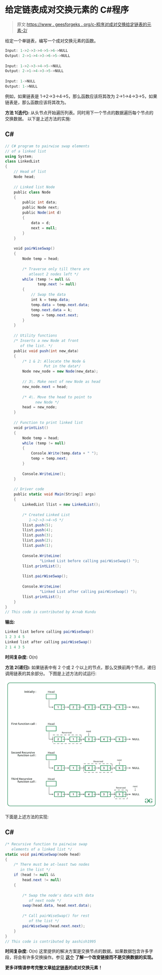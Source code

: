 # 给定链表成对交换元素的 C#程序

> 原文:[https://www . geesforgeks . org/c-程序对成对交换给定链表的元素-2/](https://www.geeksforgeeks.org/c-program-for-pairwise-swapping-elements-of-a-given-linked-list-2/)

给定一个单链表，编写一个成对交换元素的函数。

```cs
Input: 1->2->3->4->5->6->NULL 
Output: 2->1->4->3->6->5->NULL

Input: 1->2->3->4->5->NULL 
Output: 2->1->4->3->5->NULL

Input: 1->NULL 
Output: 1->NULL
```

例如，如果链表是 1->2->3->4->5，那么函数应该将其改为 2->1->4->3->5，如果链表是，那么函数应该将其改为。

**方法 1(迭代):**
从头节点开始遍历列表。同时用下一个节点的数据遍历每个节点的交换数据。
以下是上述方法的实施:

## C#

```cs
// C# program to pairwise swap elements 
// of a linked list
using System;
class LinkedList 
{
    // Head of list
    Node head; 

    // Linked list Node
    public class Node 
    {
        public int data;
        public Node next;
        public Node(int d)
        {
            data = d;
            next = null;
        }
    }

    void pairWiseSwap()
    {
        Node temp = head;

        /* Traverse only till there are 
           atleast 2 nodes left */
        while (temp != null && 
               temp.next != null) 
        {
            // Swap the data 
            int k = temp.data;
            temp.data = temp.next.data;
            temp.next.data = k;
            temp = temp.next.next;
        }
    }

    // Utility functions 
    /* Inserts a new Node at front 
       of the list. */
    public void push(int new_data)
    {
        /* 1 & 2: Allocate the Node & 
                  Put in the data*/
        Node new_node = new Node(new_data);

        // 3\. Make next of new Node as head 
        new_node.next = head;

        /* 4\. Move the head to point to 
              new Node */
        head = new_node;
    }

    // Function to print linked list 
    void printList()
    {
        Node temp = head;
        while (temp != null) 
        {
            Console.Write(temp.data + " ");
            temp = temp.next;
        }

        Console.WriteLine();
    }

    // Driver code
    public static void Main(String[] args)
    {
        LinkedList llist = new LinkedList();

        /* Created Linked List 
           1->2->3->4->5 */
        llist.push(5);
        llist.push(4);
        llist.push(3);
        llist.push(2);
        llist.push(1);

        Console.WriteLine(
                "Linked List before calling pairWiseSwap() ");
        llist.printList();

        llist.pairWiseSwap();

        Console.WriteLine(
                "Linked List after calling pairWiseSwap() ");
        llist.printList();
    }
}
// This code is contributed by Arnab Kundu
```

**输出:**

```cs
Linked list before calling pairWiseSwap()
1 2 3 4 5 
Linked list after calling pairWiseSwap()
2 1 4 3 5 
```

**时间复杂度:** O(n)

**方法 2(递归):**
如果链表中有 2 个或 2 个以上的节点，那么交换前两个节点，递归调用链表的其余部分。
下图是上述方法的试运行:

![](img/e3cbac4a3d5b049aef5c57a1d325a8e3.png)

下面是上述方法的实现:

## C#

```cs
/* Recursive function to pairwise swap 
   elements of a linked list */
static void pairWiseSwap(node head)
{
    /* There must be at-least two nodes 
       in the list */
    if (head != null &&
        head.next != null) 
    {

        /* Swap the node's data with data 
           of next node */
        swap(head.data, head.next.data);

        /* Call pairWiseSwap() for rest 
           of the list */
        pairWiseSwap(head.next.next);
    }
}
// This code is contributed by aashish1995
```

**时间复杂度:** O(n)
这里提供的解决方案是交换节点的数据。如果数据包含许多字段，将会有许多交换操作。参见 [**这个**](https://www.geeksforgeeks.org/pairwise-swap-elements-of-a-given-linked-list-by-changing-links/) **了解一个改变链接而不是交换数据的实现。**

**更多详情请参考完整文章[给定链表](https://www.geeksforgeeks.org/pairwise-swap-elements-of-a-given-linked-list/)的成对交换元素！**